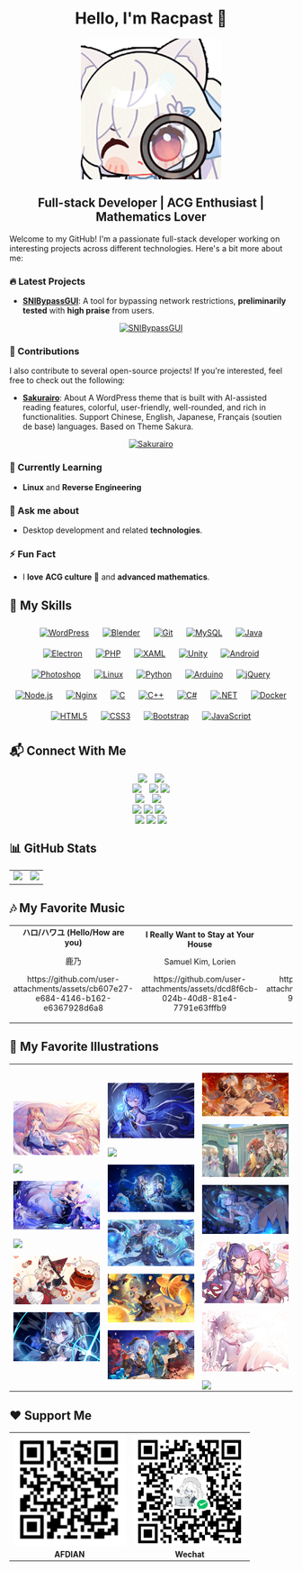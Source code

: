 # <div align="center">Hello, I'm **Racpast** 🍻</div>
<div align="center">
<img src="https://raw.githubusercontent.com/racpast/racpast/refs/heads/main/img/profile2.gif" align="center" height="" width="250"/>
</div>

## **<div align="center"> Full-stack Developer | ACG Enthusiast | Mathematics Lover </div>**

Welcome to my GitHub! I'm a passionate full-stack developer working on interesting projects across different technologies. Here's a bit more about me:

### 🔥 Latest Projects
- **[SNIBypassGUI](https://github.com/racpast/SNIBypassGUI)**: A tool for bypassing network restrictions, **preliminarily tested** with **high praise** from users.
<div align="center">


[![SNIBypassGUI](https://github-readme-stats.vercel.app/api/pin/?username=racpast&repo=SNIBypassGUI&theme=vue&v=1)](https://github.com/racpast/SNIBypassGUI)
</div>

### 🤝 Contributions
I also contribute to several open-source projects! If you're interested, feel free to check out the following:
- **[Sakurairo](https://github.com/mirai-mamori/Sakurairo)**: About
A WordPress theme that is built with AI-assisted reading features, colorful, user-friendly, well-rounded, and rich in functionalities. Support Chinese, English, Japanese, Français (soutien de base) languages. Based on Theme Sakura.
<div align="center">


[![Sakurairo](https://github-readme-stats.vercel.app/api/pin/?username=mirai-mamori&repo=Sakurairo&show_owner=true&theme=vue&v=1)](https://github.com/mirai-mamori/Sakurairo)
</div>

### 🌱 Currently Learning
- **Linux** and **Reverse Engineering**

### 💬 Ask me about
- Desktop development and related **technologies**.

### ⚡ Fun Fact
- I **love** **ACG culture** 🥰 and **advanced mathematics**.

## 🚀 My Skills
<div align="center">  
<a href="https://wordpress.com/" target="_blank"><img style="margin: 10px" src="https://profilinator.rishav.dev/skills-assets/wordpress.png" alt="WordPress" height="50" /></a>  
<a href="https://www.blender.org/" target="_blank"><img style="margin: 10px" src="https://profilinator.rishav.dev/skills-assets/blender_community_badge_white.svg" alt="Blender" height="50" /></a>
<a href="https://github.com/" target="_blank"><img style="margin: 10px" src="https://profilinator.rishav.dev/skills-assets/git-scm-icon.svg" alt="Git" height="50" /></a>  
<a href="https://www.mysql.com/" target="_blank"><img style="margin: 10px" src="https://profilinator.rishav.dev/skills-assets/mysql-original-wordmark.svg" alt="MySQL" height="50" /></a>  
<a href="https://www.java.com/" target="_blank"><img style="margin: 10px" src="https://profilinator.rishav.dev/skills-assets/java-original-wordmark.svg" alt="Java" height="50" /></a>  
<a href="https://www.electronjs.org/" target="_blank"><img style="margin: 10px" src="https://profilinator.rishav.dev/skills-assets/electron-original.svg" alt="Electron" height="50" /></a>  
<a href="https://www.php.net/" target="_blank"><img style="margin: 10px" src="https://profilinator.rishav.dev/skills-assets/php-original.svg" alt="PHP" height="50" /></a>  
<a href="https://docs.microsoft.com/en-us/dotnet/desktop/wpf/xaml/" target="_blank"><img style="margin: 10px" src="https://profilinator.rishav.dev/skills-assets/xaml.png" alt="XAML" height="50" /></a>  
<a href="https://unity.com/" target="_blank"><img style="margin: 10px" src="https://profilinator.rishav.dev/skills-assets/unity.png" alt="Unity" height="50" /></a>  
<a href="https://www.android.com/intl/en_in/" target="_blank"><img style="margin: 10px" src="https://profilinator.rishav.dev/skills-assets/android-original-wordmark.svg" alt="Android" height="50" /></a>  
<a href="https://www.adobe.com/in/products/photoshop.html" target="_blank"><img style="margin: 10px" src="https://profilinator.rishav.dev/skills-assets/photoshop-plain.svg" alt="Photoshop" height="50" /></a>  
<a href="https://www.linux.org/" target="_blank"><img style="margin: 10px" src="https://profilinator.rishav.dev/skills-assets/linux-original.svg" alt="Linux" height="50" /></a>  
<a href="https://www.python.org/" target="_blank"><img style="margin: 10px" src="https://profilinator.rishav.dev/skills-assets/python-original.svg" alt="Python" height="50" /></a>  
<a href="https://www.arduino.cc/" target="_blank"><img style="margin: 10px" src="https://profilinator.rishav.dev/skills-assets/arduino.png" alt="Arduino" height="50" /></a>  
<a href="https://jquery.com/" target="_blank"><img style="margin: 10px" src="https://profilinator.rishav.dev/skills-assets/jquery.png" alt="jQuery" height="50" /></a>  
<a href="https://nodejs.org/" target="_blank"><img style="margin: 10px" src="https://profilinator.rishav.dev/skills-assets/nodejs-original-wordmark.svg" alt="Node.js" height="50" /></a>  
<a href="https://www.nginx.com/" target="_blank"><img style="margin: 10px" src="https://profilinator.rishav.dev/skills-assets/nginx-original.svg" alt="Nginx" height="50" /></a>  
<a href="https://www.cprogramming.com/" target="_blank"><img style="margin: 10px" src="https://profilinator.rishav.dev/skills-assets/c-original.svg" alt="C" height="50" /></a>  
<a href="https://www.cplusplus.com/" target="_blank"><img style="margin: 10px" src="https://profilinator.rishav.dev/skills-assets/cplusplus-original.svg" alt="C++" height="50" /></a>  
<a href="https://docs.microsoft.com/en-us/dotnet/csharp/" target="_blank"><img style="margin: 10px" src="https://profilinator.rishav.dev/skills-assets/csharp-original.svg" alt="C#" height="50" /></a>  
<a href="https://dotnet.microsoft.com/download/dotnet-framework" target="_blank"><img style="margin: 10px" src="https://profilinator.rishav.dev/skills-assets/dot-net-original-wordmark.svg" alt=".NET" height="50" /></a>  
<a href="https://www.docker.com/" target="_blank"><img style="margin: 10px" src="https://profilinator.rishav.dev/skills-assets/docker-original-wordmark.svg" alt="Docker" height="50" /></a>  
<a href="https://en.wikipedia.org/wiki/HTML5" target="_blank"><img style="margin: 10px" src="https://profilinator.rishav.dev/skills-assets/html5-original-wordmark.svg" alt="HTML5" height="50" /></a>  
<a href="https://www.w3schools.com/css/" target="_blank"><img style="margin: 10px" src="https://profilinator.rishav.dev/skills-assets/css3-original-wordmark.svg" alt="CSS3" height="50" /></a>  
<a href="https://getbootstrap.com/docs/3.4/javascript/" target="_blank"><img style="margin: 10px" src="https://profilinator.rishav.dev/skills-assets/bootstrap-plain.svg" alt="Bootstrap" height="50" /></a>  
<a href="https://www.javascript.com/" target="_blank"><img style="margin: 10px" src="https://profilinator.rishav.dev/skills-assets/javascript-original.svg" alt="JavaScript" height="50" /></a>  
</div>  

## 📬 Connect With Me
<div align="center">
<img src="https://img.shields.io/badge/QQ-235268680-blue?logo=qq&color=blue" style="margin-right:10px" align="center" height="" width="" />
<img src="https://img.shields.io/badge/Wechat-racpast-blue?logo=wechat&color=green" align="center" height="" width="" />
</div>

<div align="center">
<a href="mailto:racpast@qq.com"><img src="https://img.shields.io/badge/Email-racpast%40qq.com-blue?logo=maildotru&color=purple" style="margin-right:10px" align="center" height="" width="" /></a>
<a href="mailto:racpast@gmail.com"><img src="https://img.shields.io/badge/Email-racpast%40gmail.com-red?logo=maildotru&color=red" align="center" height="" width="" /></a>
<a href="mailto:racpast@outlook.com"><img src="https://img.shields.io/badge/Email-racpast%40outlook.com-blue?logo=maildotru&color=yellow" align="center" height="" width="" /></a>
</div>

<div align="center">
<a href="https://github.com/racpast#support-me"><img src="https://img.shields.io/badge/KFC%20CRAZY%20THURSDAY-V50tome-blue?logo=kfc&labelColor=darkred&color=red" style="margin-right:10px" align="center" height="" width="" /></a>
<a href="https://www.pixiv.net/users/90591249" target="_blank"><img src="https://img.shields.io/badge/Pixiv-90591249-blue?logo=pixiv&color=blue" style="margin-right:10px" align="center" height="" width="" /></a>
</div>

<div align="center">
<a href="https://github.com/racpast/" target="_blank"><img src="https://img.shields.io/badge/GitHub-Racpast-blue?logo=github&color=black" align="center" height="" width="" /></a>
<a href="https://gitlab.com/racpast/" target="_blank"><img src="https://img.shields.io/badge/GitLab-Racpast-blue?logo=GitLab&color=orange" align="center" height="" width="" /></a>
<a href="https://dev.to/racpast" target="_blank"><img src="https://img.shields.io/badge/DEV-Racpast-black?logo=dev.to&color=black" style="margin-right:10px" align="center" height="" width="" /></a>
</div>

<div align="center">
<a href="https://t.me/racpast" target="_blank"><img src="https://img.shields.io/badge/Telegram-@racpast-purple?logo=telegram&color=blue" align="center" height="" width="" /></a>
<a href="https://discord.com/users/1214336466927222815" target="_blank"><img src="https://img.shields.io/badge/Discord-1214336466927222815-purple?logo=discord&color=purple" align="center" height="" width="" /></a>
<a href="https://x.com/racpast" target="_blank"><img src="https://img.shields.io/badge/Twitter-Racpast-blue?logo=x&color=black" align="center" height="" width="" /></a>
</div>

## 📊 GitHub Stats
<table align="center">
   <tr>
     <td valign="center" height="70%">
       <div align="center"><img src="https://github-readme-stats.vercel.app/api?username=racpast&theme=github_dark_dimmed&count_private=true&hide=contribs&v=1" style="width: 100%" /></div>
     </td>
     <td valign="center" height="70%">
       <div align="center"><img src="https://github-readme-stats.vercel.app/api/top-langs?username=racpast&layout=compact&langs_count=6&theme=github_dark_dimmed&v=1" style="width: 100%" /></div>
     </td>
   </tr>
 </table>

## 🎶 My Favorite Music
<div align="center">

<table>
  <tr>
    <td width="25%" valign="bottom">
      <div align="center">
        <strong>ハロ/ハワユ (Hello/How are you)</strong>
        <p>鹿乃</p>
        <p>https://github.com/user-attachments/assets/cb607e27-e684-4146-b162-e6367928d6a8</p>
      </div>
    </td>
    <td width="25%" valign="bottom">
      <div align="center">
        <strong>I Really Want to Stay at Your House</strong>
        <p>Samuel Kim, Lorien</p>
        <p>https://github.com/user-attachments/assets/dcd8f6cb-024b-40d8-81e4-7791e63fffb9</p>
      </div>
    </td>
    <td width="25%" valign="bottom">
      <div align="center">
        <strong>一笑懸命</strong>
        <p>遊助</p>
        <p>https://github.com/user-attachments/assets/1fe178d2-9dc9-4980-91d7-f524cd6a0e61</p>
      </div>
    </td>
    <td width="25%" valign="bottom">
      <div align="center">
        <strong>Lockdown (feat. NEONA)</strong>
        <p>PIKASONIC, Tatsunoshin, NEONA</p>
        <p>https://github.com/user-attachments/assets/a171d705-ac65-45b7-9a64-0fdd42a716a6</p>
      </div>
    </td>
  </tr>
</table>

</div>

## 🎨 My Favorite Illustrations
<table><tr><td valign="center" width="33%">


<img src="https://raw.githubusercontent.com/racpast/racpast/refs/heads/main/img/1.jpg" align="center" style="width: 100%" /><br/>


<img src="https://raw.githubusercontent.com/racpast/racpast/refs/heads/main/img/2.png" align="center" style="width: 100%" /><br/>


<img src="https://raw.githubusercontent.com/racpast/racpast/refs/heads/main/img/3.jpg" align="center" style="width: 100%" /><br/>


<img src="https://raw.githubusercontent.com/racpast/racpast/refs/heads/main/img/4.png" align="center" style="width: 100%" /><br/>


<img src="https://raw.githubusercontent.com/racpast/racpast/refs/heads/main/img/5.jpg" align="center" style="width: 100%" /><br/>


<img src="https://raw.githubusercontent.com/racpast/racpast/refs/heads/main/img/6.png" align="center" style="width: 100%" />


</td><td valign="center" width="33%">

<img src="https://raw.githubusercontent.com/racpast/racpast/refs/heads/main/img/7.jpg" align="center" style="width: 100%" /><br/>


<img src="https://raw.githubusercontent.com/racpast/racpast/refs/heads/main/img/8.png" align="center" style="width: 100%" /><br/>


<img src="https://raw.githubusercontent.com/racpast/racpast/refs/heads/main/img/9.jpg" align="center" style="width: 100%" /><br/>


<img src="https://raw.githubusercontent.com/racpast/racpast/refs/heads/main/img/10.jpg" align="center" style="width: 100%" /><br/>


<img src="https://raw.githubusercontent.com/racpast/racpast/refs/heads/main/img/11.jpg" align="center" style="width: 100%" /><br/>


<img src="https://raw.githubusercontent.com/racpast/racpast/refs/heads/main/img/12.jpg" align="center" style="width: 100%" />


</td><td valign="center" width="33%">

<img src="https://raw.githubusercontent.com/racpast/racpast/refs/heads/main/img/13.jpg" align="center" style="width: 100%" /><br/>


<img src="https://raw.githubusercontent.com/racpast/racpast/refs/heads/main/img/14.jpg" align="center" style="width: 100%" /><br/>


<img src="https://raw.githubusercontent.com/racpast/racpast/refs/heads/main/img/15.jpg" align="center" style="width: 100%" /><br/>


<img src="https://raw.githubusercontent.com/racpast/racpast/refs/heads/main/img/16.jpg" align="center" style="width: 100%" /><br/>


<img src="https://raw.githubusercontent.com/racpast/racpast/refs/heads/main/img/17.jpg" align="center" style="width: 100%" /><br/>


<img src="https://raw.githubusercontent.com/racpast/racpast/refs/heads/main/img/18.png" align="center" style="width: 100%" />


</td></tr></table>

## ❤️ Support Me
<div align="center">

<table>
  <tr>
    <td width="50%" valign="bottom">
      <div align="center">
        <img src="https://raw.githubusercontent.com/racpast/racpast/refs/heads/main/img/afdiancode.png" align="center" height="" width="200" />
      </div>
    </td>
    <td width="50%" valign="bottom">
      <div align="center">
        <img src="https://raw.githubusercontent.com/racpast/racpast/refs/heads/main/img/wechatpay.png" align="center" height="" width="200" />
      </div>
    </td>
  </tr>
  <tr>
    <td width="50%" valign="bottom">
      <div align="center">
        <strong>AFDIAN<strong>
      </div>
    </td>
    <td width="50%" valign="bottom">
      <div align="center">
        <strong>Wechat<strong>
      </div>
    </td>
  </tr>
</table>

</div>

